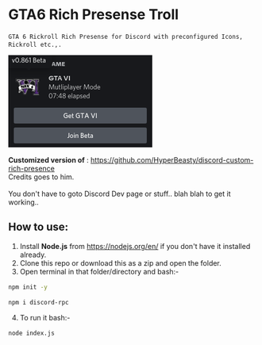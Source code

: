 # GTA6 Rich Presense Troll
```
GTA 6 Rickroll Rich Presense for Discord with preconfigured Icons, Rickroll etc.,.
```
![Output](output.png)


**Customized version of** : https://github.com/HyperBeasty/discord-custom-rich-presence
<br>Credits goes to him.<br><br>
You don't have to goto Discord Dev page or stuff.. blah blah to get it working.. 
## How to use: 
1. Install **Node.js** from https://nodejs.org/en/ if you don't have it installed already.
2. Clone this repo or download this as a zip and open the folder.
3. Open terminal in that folder/directory and bash:-
```sh
npm init -y
```
```sh
npm i discord-rpc
```
4. To run it bash:-
```sh
node index.js
```

